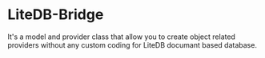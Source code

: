 # LiteDB-Bridge
It's a model and provider class that allow you to create object related providers without any custom coding for LiteDB documant based database.
